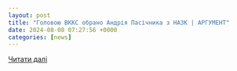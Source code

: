 ```yaml
---
layout: post
title: "Головою ВККС обрано Андрія Пасічника з НАЗК | АРГУМЕНТ"
date: 2024-08-08 07:27:56 +0000
categories: [news]
---
```


[Читати далі](https://argumentua.com/novini/golovoyu-vkks-obrano-andriya-pasichnika-z-nazk)
